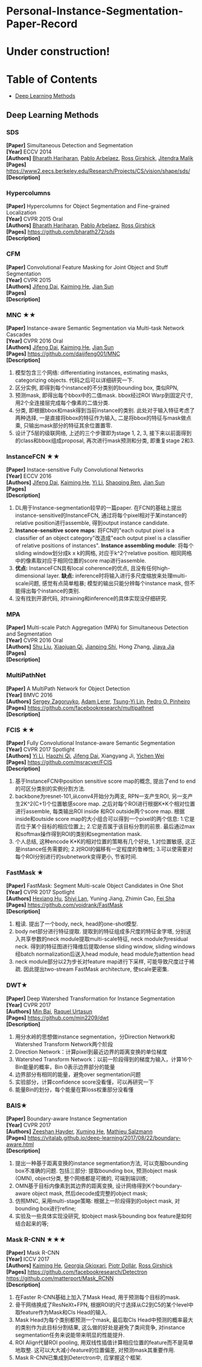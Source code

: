 # Personal-Instance-Segmentation-Paper-Record
# Under construction!
# Table of Contents
- [Deep Learning Methods](#deep-learning-methods)

## Deep Learning Methods

### **SDS**
**[Paper]**  Simultaneous Detection and Segmentation <Br>
**[Year]** ECCV 2014 <Br>
**[Authors]** 	[Bharath Hariharan](http://home.bharathh.info/), [Pablo Arbelaez](https://biomedicalcomputervision.uniandes.edu.co/),	[Ross Girshick](http://www.rossgirshick.info/), [Jitendra Malik](https://people.eecs.berkeley.edu/~malik/) <Br> 
**[Pages]** https://www2.eecs.berkeley.edu/Research/Projects/CS/vision/shape/sds/  <Br>
**[Description]** <Br>

### **Hypercolumns**
**[Paper]**  Hypercolumns for Object Segmentation and Fine-grained Localization <Br>
**[Year]** CVPR 2015 Oral<Br>
**[Authors]** 	[Bharath Hariharan](http://home.bharathh.info/), [Pablo Arbelaez](https://biomedicalcomputervision.uniandes.edu.co/),	[Ross Girshick](http://www.rossgirshick.info/) <Br> 
**[Pages]** https://github.com/bharath272/sds  <Br>
**[Description]** <Br>

### **CFM**
**[Paper]**  Convolutional Feature Masking for Joint Object and Stuff Segmentation <Br>
**[Year]** CVPR 2015 <Br>
**[Authors]** 	[Jifeng Dai](http://www.jifengdai.org/), [Kaiming He](http://kaiminghe.com/),	[Jian Sun](http://www.jiansun.org/)  <Br>
**[Pages]**   <Br>
**[Description]** <Br>

### **MNC ★★**
**[Paper]**  Instance-aware Semantic Segmentation via Multi-task Network Cascades<Br>
**[Year]** CVPR 2016 Oral<Br>
**[Authors]** 	[Jifeng Dai](http://www.jifengdai.org/), [Kaiming He](http://kaiminghe.com/),	[Jian Sun](http://www.jiansun.org/)  <Br>
**[Pages]**  https://github.com/daijifeng001/MNC <Br>
**[Description]** <Br>
1) 模型包含三个网络: differentiating instances, estimating masks, categorizing objects. 代码之后可以详细研究一下. <Br>
2) 区分实例, 即得到每个instance的不分类别的bounding box, 类似RPN, <Br>
3) 预测mask, 即得出每个bbox中的二值mask. bbox经过ROI Warp到固定尺寸, 用2个全连接层完成每个像素的二值分类. <Br>
4) 分类, 即根据bbox和mask得到当前instance的类别. 此处对于输入特征考虑了两种选择, 一是直接将bbox的特征作为输入, 二是将bbox的特征与mask做点乘, 只输出mask部分的特征其余位置置零. <Br>
5) 设计了5层的级联网络, 上述的三个步骤即为stage 1, 2, 3, 接下来以前面得到的class和bbox组成proposal, 再次进行mask预测和分类, 即重复stage 2和3. <Br>

### **InstanceFCN ★★**
**[Paper]**  Instace-sensitive Fully Convolutional Networks <Br>
**[Year]** ECCV 2016 <Br>
**[Authors]** 	[Jifeng Dai](http://www.jifengdai.org/), [Kaiming He](http://kaiminghe.com/),	[Yi Li](https://liyi14.github.io/), [Shaoqing Ren](http://shaoqingren.com/), [Jian Sun](http://www.jiansun.org/) <Br> 
**[Pages]**  <Br>
**[Description]** <Br>
1) DL用于Instance-segmentation较早的一篇paper. 在FCN的基础上提出instance-sensitive的InstanceFCN, 通过将每个pixel相对于某instance的relative position进行assemble, 得到output instance candidate.
2) **Instance-sensitive score maps**: 将FCN的"each output pixel is a classifier of an object category"改造成"each output pixel is a classifier of relative positions of instances". **Instance assembling module**: 将每个sliding window划分成k x k的网格, 对应于k^2个relative position. 相同网格中的像素取对应于相同位置的score map进行assemble.
3) **优点:** InstanceFCN具有local coherence的优点, 且没有任何high-dimensional layer. **缺点:**  inference时将输入进行多尺度缩放来处理multi-scale问题, 感觉有点简单粗暴; 模型的输出只能分辨每个instance mask, 但不能得出每个instance的类别.
4) 没有找到开源代码, 对training和inference的具体实现没仔细研究.

### **MPA**
**[Paper]**  Multi-scale Patch Aggregation (MPA) for Simultaneous Detection and Segmentation <Br>
**[Year]** CVPR 2016 Oral <Br>
**[Authors]** 	[Shu Liu](http://shuliu.me/), [Xiaojuan Qi](http://kaiminghe.com/),	[Jianping Shi](http://shijianping.me/), Hong Zhang, [Jiaya Jia](http://www.cse.cuhk.edu.hk/leojia/) <Br> 
**[Pages]**  <Br>
**[Description]** <Br>

### **MultiPathNet**
**[Paper]**  A MultiPath Network for Object Detection <Br>
**[Year]** BMVC 2016 <Br>
**[Authors]** 	[Sergey Zagoruyko](http://imagine.enpc.fr/~zagoruys/), [Adam Lerer](http://www.pedro.opinheiro.com/),	[Tsung-Yi Lin](https://vision.cornell.edu/se3/people/tsung-yi-lin/), [Pedro O. Pinheiro](http://www.pedro.opinheiro.com/) <Br> 
**[Pages]** https://github.com/facebookresearch/multipathnet  <Br>
**[Description]** <Br>

### **FCIS ★★**
**[Paper]**   Fully Convolutional Instance-aware Semantic Segmentation <Br>
**[Year]** CVPR 2017 Spotlight <Br>
**[Authors]** 	[Yi Li](https://liyi14.github.io/), 	[Haozhi Qi](https://xjqi.github.io/), [Jifeng Dai](http://www.jifengdai.org/), Xiangyang Ji, [Yichen Wei](https://www.microsoft.com/en-us/research/people/yichenw/)  <Br>
**[Pages]** https://github.com/msracver/FCIS  <Br>
**[Description]** <Br>
1) 基于InstanceFCN中position sensitive score map的概念, 提出了end to end的可区分类别的实例分割方法. <Br>
2) backbone为resnet-101,从conv4开始分为两支, RPN一支产生ROI, 另一支产生2K^2(C+1)个位置敏感score map. 之后对每个ROI进行根据K*K个相对位置进行assemble, 每类输出ROI inside 和ROI outside两个score map. 根据inside和outside score map的大小组合可以得到一个pixel的两个信息: 1.它是否位于某个目标的相应位置上; 2.它是否属于该目标分割的前景. 最后通过max和softmax操作得到ROI的类别和segmentation mask. <Br>
3) 个人总结, 这种encode K*K的相对位置的策略有几个好处, 1.对位置敏感, 这正是instance任务需要的; 2.对ROI的偏移有一定程度的鲁棒性; 3.可以使需要对每个ROI分别进行的subnetwork变得更小, 节省时间.  <Br>
	
### **FastMask ★**
**[Paper]** FastMask: Segment Multi-scale Object Candidates in One Shot <Br>
**[Year]** CVPR 2017 Spotlight  <Br>
**[Authors]** [Hexiang Hu](http://hexianghu.com/), [Shiyi Lan](https://voidrank.github.io/), Yuning Jiang, Zhimin Cao, [Fei Sha](http://www-bcf.usc.edu/~feisha/) <Br>
**[Pages]**  https://github.com/voidrank/FastMask <Br>
**[Description]**<Br>
1) 粗读. 提出了一个body, neck, head的one-shot模型. 
2) body net部分进行特征提取. 提取到的特征组成多尺度的特征金字塔, 分别送入共享参数的neck module提取multi-scale特征, neck module为residual neck. 得到的特征图进行降维后提取dense sliding window, sliding windows经batch normalization后送入head module, head module为attention head 
3) neck module部分以2为步长对feature map进行下采样, 可能导致尺度过于稀疏. 因此提出two-stream FastMask architecture, 使scale更密集.

### **DWT★**
**[Paper]**  Deep Watershed Transformation for Instance Segmentation <Br>
**[Year]** CVPR 2017  <Br>
**[Authors]** [Min Bai](http://www.cs.toronto.edu/~mbai/), [Raquel Urtasun](http://www.cs.toronto.edu/~urtasun/) <Br>
**[Pages]**  https://github.com/min2209/dwt <Br>
**[Description]** <Br>
1) 用分水岭的思想做instance segmentation，分Direction Network和Watershed Transform Network两个阶段
2) Direction Network：计算pixel到最近边界的距离变换的单位梯度
3) Watershed Transform Network：以前一阶段得到的梯度为输入，计算16个Bin能量的概率，Bin 0表示边界部分的能量
4) 边界部分有相同的能量，避免over segmentation问题
5) 实验部分，计算confidence score没看懂，可以再研究一下
6) 能量Bin的划分，每个能量在算loss权重部分没看懂


### **BAIS★**
**[Paper]**  Boundary-aware Instance Segmentation<Br>
**[Year]** CVPR 2017 <Br>
**[Authors]** [Zeeshan Hayder](https://scholar.google.com.au/citations?user=K2INPyYAAAAJ&hl<Br>=en), [Xuming He](https://xmhe.bitbucket.io/), [Mathieu Salzmann](http://ttic.uchicago.edu/~salzmann/) <Br>
**[Pages]**  https://vitalab.github.io/deep-learning/2017/08/22/boundary-aware.html<Br>
**[Description]**<Br>
1) 提出一种基于距离变换的instance segmentation方法, 可以克服bounding box不准确的问题. 包括三部分: 提取bounding box, 预测object mask (OMN), object分类, 整个网络都是可微的, 可端到端训练;
2) OMN基于目标内像素到其边界的距离变换, 设计网络得到K个boundary-aware object mask, 然后decode成完整的object mask;
3) 仿照MNC, 采用multi-stage策略: 根据上一阶段得到的object mask, 对bounding box进行refine;
4) 实验及一些具体实现没研究, 如object mask与bounding box feature是如何结合起来的等;
	
### **Mask R-CNN ★★★**
**[Paper]**  Mask R-CNN <Br>
**[Year]** ICCV 2017 <Br>
**[Authors]** [Kaiming He](http://kaiminghe.com/), [Georgia Gkioxari](https://gkioxari.github.io/), [Piotr Dollár](https://pdollar.github.io/), [Ross Girshick](http://www.rossgirshick.info/) <Br>
**[Pages]** 
https://github.com/facebookresearch/Detectron <Br>
https://github.com/matterport/Mask_RCNN <Br>
**[Description]**<Br>
1) 在Faster R-CNN基础上加入了Mask Head, 用于预测每个目标的mask. <Br>
2) 骨干网络换成了ResNeXt+FPN, 根据ROI的尺寸选择从C2到C5的某个level中取feature作为Mask和Cls Head的输入. <Br>
3) Mask Head为每个类别都预测一个mask, 最后取Cls Head中预测的概率最大的类别作为此目标分割结果, 这么做的好处是避免了类间竞争, 对instance segmentation任务来说能带来明显的性能提升. <Br>
4) ROI Align代替ROI pooling, 用双线性插值计算相应位置的feature而不是简单地取整. 这可以大大减小feature的位置偏差, 对预测mask其重要作用. <Br>
5) Mask R-CNN已集成到Deterctron中, 应掌握这个框架. <Br>
